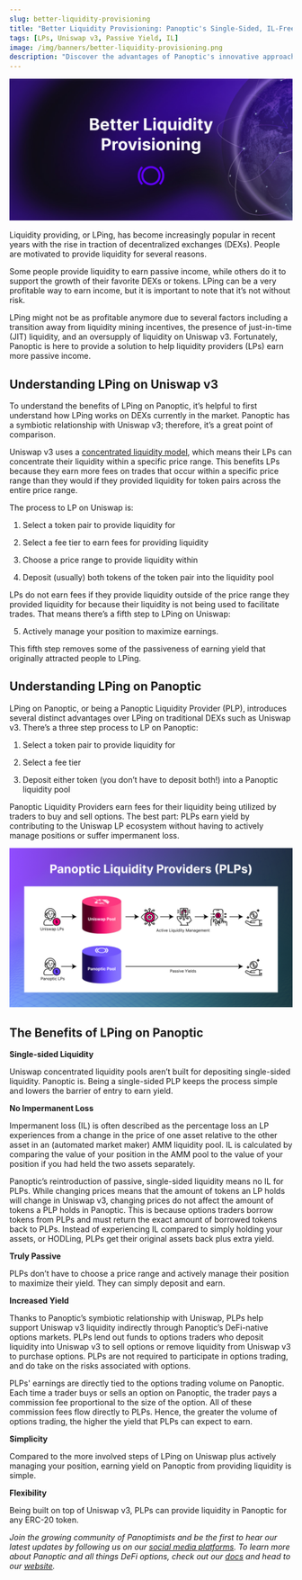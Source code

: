 ```yaml
---
slug: better-liquidity-provisioning
title: "Better Liquidity Provisioning: Panoptic's Single-Sided, IL-Free, Passive LP Model"
tags: [LPs, Uniswap v3, Passive Yield, IL]
image: /img/banners/better-liquidity-provisioning.png
description: "Discover the advantages of Panoptic's innovative approach to liquidity providing, offering a single-sided, no impermanent loss, passive model that simplifies earnings for liquidity providers in the evolving world of decentralized exchanges."
---
```


![](./better-liquidity-provisioning.png)

Liquidity providing, or LPing, has become increasingly popular in recent years with the rise in traction of decentralized exchanges (DEXs). People are motivated to provide liquidity for several reasons.

  

Some people provide liquidity to earn passive income, while others do it to support the growth of their favorite DEXs or tokens. LPing can be a very profitable way to earn income, but it is important to note that it’s not without risk.

  

LPing might not be as profitable anymore due to several factors including a transition away from liquidity mining incentives, the presence of just-in-time (JIT) liquidity, and an oversupply of liquidity on Uniswap v3. Fortunately, Panoptic is here to provide a solution to help liquidity providers (LPs) earn more passive income.

## Understanding LPing on Uniswap v3

To understand the benefits of LPing on Panoptic, it’s helpful to first understand how LPing works on DEXs currently in the market. Panoptic has a symbiotic relationship with Uniswap v3; therefore, it’s a great point of comparison.

  

Uniswap v3 uses a [concentrated liquidity model](https://docs.uniswap.org/concepts/protocol/concentrated-liquidity), which means their LPs can concentrate their liquidity within a specific price range. This benefits LPs because they earn more fees on trades that occur within a specific price range than they would if they provided liquidity for token pairs across the entire price range.

  

The process to LP on Uniswap is:  
  

1.  Select a token pair to provide liquidity for
    
2.  Select a fee tier to earn fees for providing liquidity
    
3.  Choose a price range to provide liquidity within
    
4.  Deposit (usually) both tokens of the token pair into the liquidity pool
    

  

LPs do not earn fees if they provide liquidity outside of the price range they provided liquidity for because their liquidity is not being used to facilitate trades. That means there’s a fifth step to LPing on Uniswap:

  

5.  Actively manage your position to maximize earnings.
    

  

This fifth step removes some of the passiveness of earning yield that originally attracted people to LPing.

  

## Understanding LPing on Panoptic

LPing on Panoptic, or being a Panoptic Liquidity Provider (PLP), introduces several distinct advantages over LPing on traditional DEXs such as Uniswap v3. There’s a three step process to LP on Panoptic:  
  

1.  Select a token pair to provide liquidity for
    
2.  Select a fee tier
    
3.  Deposit either token (you don’t have to deposit both!) into a Panoptic liquidity pool
    

  

Panoptic Liquidity Providers earn fees for their liquidity being utilized by traders to buy and sell options. The best part: PLPs earn yield by contributing to the Uniswap LP ecosystem without having to actively manage positions or suffer impermanent loss.

  

![](./PLP-visual-graphic.jpg)

  

## The Benefits of LPing on Panoptic

**Single-sided Liquidity** 

Uniswap concentrated liquidity pools aren’t built for depositing single-sided liquidity. Panoptic is. Being a single-sided PLP keeps the process simple and lowers the barrier of entry to earn yield.

**No Impermanent Loss**

Impermanent loss (IL) is often described as the percentage loss an LP experiences from a change in the price of one asset relative to the other asset in an (automated market maker) AMM liquidity pool. IL is calculated by comparing the value of your position in the AMM pool to the value of your position if you had held the two assets separately.  
  
Panoptic’s reintroduction of passive, single-sided liquidity means no IL for PLPs. While changing prices means that the amount of tokens an LP holds will change in Uniswap v3, changing prices do not affect the amount of tokens a PLP holds in Panoptic. This is because options traders borrow tokens from PLPs and must return the exact amount of borrowed tokens back to PLPs. Instead of experiencing IL compared to simply holding your assets, or HODLing, PLPs get their original assets back plus extra yield.

**Truly Passive**

PLPs don’t have to choose a price range and actively manage their position to maximize their yield. They can simply deposit and earn.

**Increased Yield**

Thanks to Panoptic’s symbiotic relationship with Uniswap, PLPs help support Uniswap v3 liquidity indirectly through Panoptic’s DeFi-native options markets. PLPs lend out funds to options traders who deposit liquidity into Uniswap v3 to sell options or remove liquidity from Uniswap v3 to purchase options. PLPs are not required to participate in options trading, and do take on the risks associated with options.

PLPs' earnings are directly tied to the options trading volume on Panoptic. Each time a trader buys or sells an option on Panoptic, the trader pays a commission fee proportional to the size of the option. All of these commission fees flow directly to PLPs. Hence, the greater the volume of options trading, the higher the yield that PLPs can expect to earn.


**Simplicity**

Compared to the more involved steps of LPing on Uniswap plus actively managing your position, earning yield on Panoptic from providing liquidity is simple.

**Flexibility**

Being built on top of Uniswap v3, PLPs can provide liquidity in Panoptic for any ERC-20 token.  

*Join the growing community of Panoptimists and be the first to hear our latest updates by following us on our [social media platforms](https://links.panoptic.xyz/all). To learn more about Panoptic and all things DeFi options, check out our [docs](https://panoptic.xyz/docs/intro) and head to our [website](https://panoptic.xyz/).*